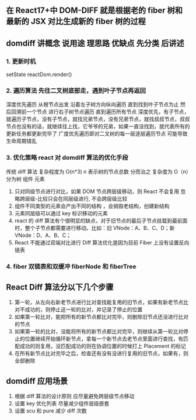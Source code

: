 ## 在 React17+中 DOM-DIFF 就是根据老的 fiber 树和最新的 JSX 对比生成新的 fiber 树的过程

## domdiff 讲概念 说用途 理思路 优缺点 先分类 后讲述

### 1. 更新时机

setState reactDom.render()

### 2. 遍历算法 先往二叉树底部走，遇到叶子节点再返回

深度优先遍历 从根节点出发 沿着左子树方向纵向遍历 直到找到叶子节点为止
然后回溯前一个节点 进行右子树节点遍历 直到遍历所有节点
深度优先，有子节点，就遍历子节点，没有子节点，就找兄弟节点，没有兄弟节点，就找叔叔节点，叔叔节点也没有的话，就继续往上找，它爷爷的兄弟，如果一直没找到，就代表所有的更新任务都更新完毕了
广度优先遍历即对二叉树的每一层逐层遍历节点 可能导致生命周期错乱

### 3. 优化策略 react 对 domdiff 算法的优化手段

传统 diff 算法 复杂程度为 O(n\*3) n 表示树的节点总数
分而治之 复杂度为 O（n）分为树 组件 元素

1. 只对同级节点进行对比，如果 DOM 节点跨层级移动，则 React 不会复用 忽略跨层级-比较只会在同层级进行, 不会跨层级比较
2. 组件不同类型的元素会产出不同的结构 ，会销毁老结构，创建新结构
3. 元素同层级可以通过 key 标识移动的元素
4. react 的 diff 算法有个很明显的缺点，对于旧节点的最后子节点挂载到最前面时，整个子节点都需要进行移动。比如：旧 VNode：A、B、C、D；新 VNode：D、A、B、C；
5. React 不能通过双端对比进行 Diff 算法优化是因为目前 Fiber 上没有设置反向链表

### 4. fiber 双链表和双缓冲 fiberNode 和 fiberTree

## React Diff 算法分以下几个步骤

1. 第一轮，从左向右新老节点进行比对查找能复用的旧节点，如果有新老节点比对不成功的，则停止这一轮的比对，并记录了停止的位置
2. 如果第一轮比对，能把所有的新节点都比对完毕，则删除旧节点还没进行比对的节点
3. 如果第一轮的比对，没能将所有的新节点都比对完毕，则继续从第一轮比对停止的位置继续开始循环新节点，拿每一个新节点去老节点里面进行查找，有匹配成功的则复用，没匹配成功的则在协调位置的时候打上 Placement 的标记
4. 在所有新节点比对完毕之后，检查还有没有没进行复用的旧节点，如果有，则全部删除

## domdiff 应用场景

1. 根据 diff 算法的设计原则 应尽量避免跨层级节点移动
2. 设置 key 优化列表 尽量减少组件层级嵌套
3. 设置 scu 和 pure 减少 diff 次数
